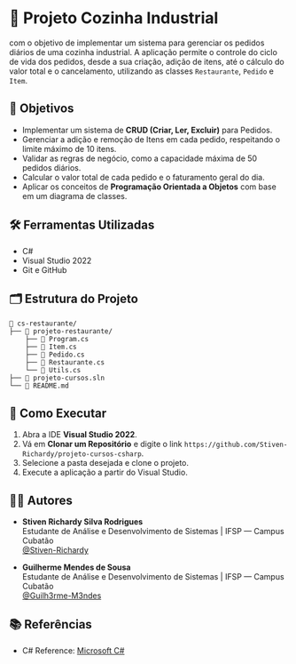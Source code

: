 # 🧾 Projeto Cozinha Industrial

com o objetivo de implementar um sistema para gerenciar os pedidos diários de uma cozinha industrial. A aplicação permite o controle do ciclo de vida dos pedidos, desde a sua criação, adição de itens, até o cálculo do valor total e o cancelamento, utilizando as classes `Restaurante`, `Pedido` e `Item`.

## 🎯 Objetivos

- Implementar um sistema de **CRUD (Criar, Ler, Excluir)** para Pedidos.
- Gerenciar a adição e remoção de Itens em cada pedido, respeitando o limite máximo de 10 itens.
- Validar as regras de negócio, como a capacidade máxima de 50 pedidos diários.
- Calcular o valor total de cada pedido e o faturamento geral do dia.
- Aplicar os conceitos de **Programação Orientada a Objetos** com base em um diagrama de classes.

## 🛠️ Ferramentas Utilizadas

- C#
- Visual Studio 2022
- Git e GitHub

## 🗂️ Estrutura do Projeto

```
📁 cs-restaurante/
├── 📁 projeto-restaurante/
    ├── 📄 Program.cs
    ├── 📄 Item.cs
    ├── 📄 Pedido.cs
    ├── 📄 Restaurante.cs
    └── 📄 Utils.cs
├── 📄 projeto-cursos.sln
└── 📄 README.md
```

## 🚀 Como Executar

1. Abra a IDE **Visual Studio 2022**.
2. Vá em **Clonar um Repositório** e digite o link `https://github.com/Stiven-Richardy/projeto-cursos-csharp`.
3. Selecione a pasta desejada e clone o projeto.
4. Execute a aplicação a partir do Visual Studio.

## 👨‍🏫 Autores

- **Stiven Richardy Silva Rodrigues**  
  Estudante de Análise e Desenvolvimento de Sistemas | IFSP — Campus Cubatão  
  [@Stiven-Richardy](https://github.com/Stiven-Richardy)

- **Guilherme Mendes de Sousa**  
  Estudante de Análise e Desenvolvimento de Sistemas | IFSP — Campus Cubatão  
  [@Guilh3rme-M3ndes](https://github.com/Guilh3rme-M3ndes)

## 📚 Referências

- C# Reference: [Microsoft C#](https://learn.microsoft.com/pt-br/visualstudio/get-started/csharp/?view=vs-2022)

